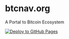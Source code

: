 # btcnav.org
A Portal to Bitcoin Ecosystem

[![Deploy to GitHub Pages](https://github.com/btc-nav/www/actions/workflows/deploy.yml/badge.svg)](https://github.com/btc-nav/www/actions/workflows/deploy.yml)